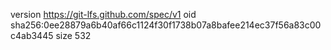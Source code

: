version https://git-lfs.github.com/spec/v1
oid sha256:0ee28879a6b40af66c1124f30f1738b07a8bafee214ec37f56a83c00c4ab3445
size 532
